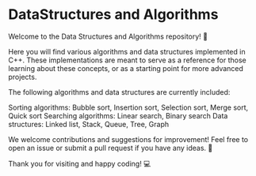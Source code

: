 # DataStructures and Algorithms

Welcome to the Data Structures and Algorithms repository! 🎉

Here you will find various algorithms and data structures implemented in C++. These implementations are meant to serve as a reference for those learning about these concepts, or as a starting point for more advanced projects.

The following algorithms and data structures are currently included:

Sorting algorithms: Bubble sort, Insertion sort, Selection sort, Merge sort, Quick sort
Searching algorithms: Linear search, Binary search
Data structures: Linked list, Stack, Queue, Tree, Graph

We welcome contributions and suggestions for improvement! Feel free to open an issue or submit a pull request if you have any ideas. 🤝

Thank you for visiting and happy coding! 💻